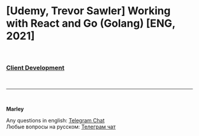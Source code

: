 # [Udemy, Trevor Sawler] Working with React and Go (Golang) [ENG, 2021]

<br/>

### [Client Development](./docs/Client-Development.md)

<br/>

---

<br/>

**Marley**

Any questions in english: <a href="https://jsdev.org/chat/">Telegram Chat</a>  
Любые вопросы на русском: <a href="https://jsdev.ru/chat/">Телеграм чат</a>
